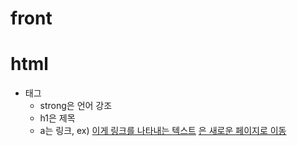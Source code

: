 # front

# html
- 태그
    - strong은 언어 강조
    - h1은 제목
    - a는 링크, ex) <a href= "www.naver.com">이게 링크를 나타내는 텍스트</a>
        <a href="https://www.naver.com" target="_blank">은 새로운 페이지로 이동   
